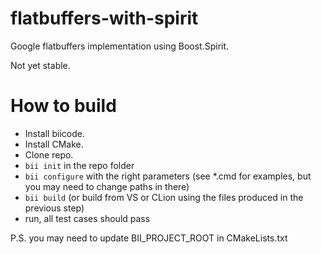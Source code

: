 # flatbuffers-with-spirit

Google flatbuffers implementation using Boost.Spirit.

Not yet stable.

# How to build

- Install biicode.
- Install CMake.
- Clone repo.
- `bii init` in the repo folder
- `bii configure` with the right parameters (see *.cmd for examples, but you may need to change paths in there)
- `bii build` (or build from VS or CLion using the files produced in the previous step)
- run, all test cases should pass

P.S. you may need to update BII_PROJECT_ROOT in CMakeLists.txt


